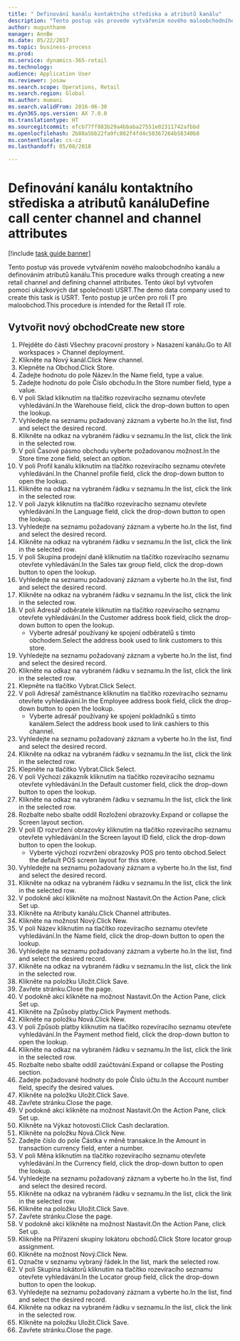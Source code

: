 ```yaml
--- 
title: " Definování kanálu kontaktního střediska a atributů kanálu"
description: "Tento postup vás provede vytvářením nového maloobchodního kanálu a definováním atributů kanálu."
author: mugunthanm
manager: AnnBe
ms.date: 05/22/2017
ms.topic: business-process
ms.prod: 
ms.service: dynamics-365-retail
ms.technology: 
audience: Application User
ms.reviewer: josaw
ms.search.scope: Operations, Retail
ms.search.region: Global
ms.author: mumani
ms.search.validFrom: 2016-06-30
ms.dyn365.ops.version: AX 7.0.0
ms.translationtype: HT
ms.sourcegitcommit: efcb77ff883b29a4bbaba27551e02311742afbbd
ms.openlocfilehash: 2b88a5bb22fa9fc862f4fd4c50367264b58340b8
ms.contentlocale: cs-cz
ms.lasthandoff: 05/08/2018

---
```

# <a name="define-call-center-channel-and-channel-attributes"></a><span data-ttu-id="ae252-103"> Definování kanálu kontaktního střediska a atributů kanálu</span><span class="sxs-lookup"><span data-stu-id="ae252-103">Define call center channel and channel attributes</span></span>

[!include [task guide banner](../includes/task-guide-banner.md)]

<span data-ttu-id="ae252-104">Tento postup vás provede vytvářením nového maloobchodního kanálu a definováním atributů kanálu.</span><span class="sxs-lookup"><span data-stu-id="ae252-104">This procedure walks through creating a new retail channel and defining channel attributes.</span></span> <span data-ttu-id="ae252-105">Tento úkol byl vytvořen pomocí ukázkových dat společnosti USRT.</span><span class="sxs-lookup"><span data-stu-id="ae252-105">The demo data company used to create this task is USRT.</span></span> <span data-ttu-id="ae252-106">Tento postup je určen pro roli IT pro maloobchod.</span><span class="sxs-lookup"><span data-stu-id="ae252-106">This procedure is intended for the Retail IT role.</span></span>


## <a name="create-new-store"></a><span data-ttu-id="ae252-107">Vytvořit nový obchod</span><span class="sxs-lookup"><span data-stu-id="ae252-107">Create new store</span></span>
1. <span data-ttu-id="ae252-108">Přejděte do části Všechny pracovní prostory > Nasazení kanálu.</span><span class="sxs-lookup"><span data-stu-id="ae252-108">Go to All workspaces > Channel deployment.</span></span>
2. <span data-ttu-id="ae252-109">Klikněte na Nový kanál.</span><span class="sxs-lookup"><span data-stu-id="ae252-109">Click New channel.</span></span>
3. <span data-ttu-id="ae252-110">Klepněte na Obchod.</span><span class="sxs-lookup"><span data-stu-id="ae252-110">Click Store.</span></span>
4. <span data-ttu-id="ae252-111">Zadejte hodnotu do pole Název.</span><span class="sxs-lookup"><span data-stu-id="ae252-111">In the Name field, type a value.</span></span>
5. <span data-ttu-id="ae252-112">Zadejte hodnotu do pole Číslo obchodu.</span><span class="sxs-lookup"><span data-stu-id="ae252-112">In the Store number field, type a value.</span></span>
6. <span data-ttu-id="ae252-113">V poli Sklad kliknutím na tlačítko rozevíracího seznamu otevřete vyhledávání.</span><span class="sxs-lookup"><span data-stu-id="ae252-113">In the Warehouse field, click the drop-down button to open the lookup.</span></span>
7. <span data-ttu-id="ae252-114">Vyhledejte na seznamu požadovaný záznam a vyberte ho.</span><span class="sxs-lookup"><span data-stu-id="ae252-114">In the list, find and select the desired record.</span></span>
8. <span data-ttu-id="ae252-115">Klikněte na odkaz na vybraném řádku v seznamu.</span><span class="sxs-lookup"><span data-stu-id="ae252-115">In the list, click the link in the selected row.</span></span>
9. <span data-ttu-id="ae252-116">V poli Časové pásmo obchodu vyberte požadovanou možnost.</span><span class="sxs-lookup"><span data-stu-id="ae252-116">In the Store time zone field, select an option.</span></span>
10. <span data-ttu-id="ae252-117">V poli Profil kanálu kliknutím na tlačítko rozevíracího seznamu otevřete vyhledávání.</span><span class="sxs-lookup"><span data-stu-id="ae252-117">In the Channel profile field, click the drop-down button to open the lookup.</span></span>
11. <span data-ttu-id="ae252-118">Klikněte na odkaz na vybraném řádku v seznamu.</span><span class="sxs-lookup"><span data-stu-id="ae252-118">In the list, click the link in the selected row.</span></span>
12. <span data-ttu-id="ae252-119">V poli Jazyk kliknutím na tlačítko rozevíracího seznamu otevřete vyhledávání.</span><span class="sxs-lookup"><span data-stu-id="ae252-119">In the Language field, click the drop-down button to open the lookup.</span></span>
13. <span data-ttu-id="ae252-120">Vyhledejte na seznamu požadovaný záznam a vyberte ho.</span><span class="sxs-lookup"><span data-stu-id="ae252-120">In the list, find and select the desired record.</span></span>
14. <span data-ttu-id="ae252-121">Klikněte na odkaz na vybraném řádku v seznamu.</span><span class="sxs-lookup"><span data-stu-id="ae252-121">In the list, click the link in the selected row.</span></span>
15. <span data-ttu-id="ae252-122">V poli Skupina prodejní daně kliknutím na tlačítko rozevíracího seznamu otevřete vyhledávání.</span><span class="sxs-lookup"><span data-stu-id="ae252-122">In the Sales tax group field, click the drop-down button to open the lookup.</span></span>
16. <span data-ttu-id="ae252-123">Vyhledejte na seznamu požadovaný záznam a vyberte ho.</span><span class="sxs-lookup"><span data-stu-id="ae252-123">In the list, find and select the desired record.</span></span>
17. <span data-ttu-id="ae252-124">Klikněte na odkaz na vybraném řádku v seznamu.</span><span class="sxs-lookup"><span data-stu-id="ae252-124">In the list, click the link in the selected row.</span></span>
18. <span data-ttu-id="ae252-125">V poli Adresář odběratele kliknutím na tlačítko rozevíracího seznamu otevřete vyhledávání.</span><span class="sxs-lookup"><span data-stu-id="ae252-125">In the Customer address book field, click the drop-down button to open the lookup.</span></span>
    * <span data-ttu-id="ae252-126">Vyberte adresář používaný ke spojení odběratelů s tímto obchodem.</span><span class="sxs-lookup"><span data-stu-id="ae252-126">Select the address book used to link customers to this store.</span></span>  
19. <span data-ttu-id="ae252-127">Vyhledejte na seznamu požadovaný záznam a vyberte ho.</span><span class="sxs-lookup"><span data-stu-id="ae252-127">In the list, find and select the desired record.</span></span>
20. <span data-ttu-id="ae252-128">Klikněte na odkaz na vybraném řádku v seznamu.</span><span class="sxs-lookup"><span data-stu-id="ae252-128">In the list, click the link in the selected row.</span></span>
21. <span data-ttu-id="ae252-129">Klepněte na tlačítko Vybrat.</span><span class="sxs-lookup"><span data-stu-id="ae252-129">Click Select.</span></span>
22. <span data-ttu-id="ae252-130">V poli Adresář zaměstnance kliknutím na tlačítko rozevíracího seznamu otevřete vyhledávání.</span><span class="sxs-lookup"><span data-stu-id="ae252-130">In the Employee address book field, click the drop-down button to open the lookup.</span></span>
    * <span data-ttu-id="ae252-131">Vyberte adresář používaný ke spojení pokladníků s tímto kanálem.</span><span class="sxs-lookup"><span data-stu-id="ae252-131">Select the address book used to link cashiers to this channel.</span></span>  
23. <span data-ttu-id="ae252-132">Vyhledejte na seznamu požadovaný záznam a vyberte ho.</span><span class="sxs-lookup"><span data-stu-id="ae252-132">In the list, find and select the desired record.</span></span>
24. <span data-ttu-id="ae252-133">Klikněte na odkaz na vybraném řádku v seznamu.</span><span class="sxs-lookup"><span data-stu-id="ae252-133">In the list, click the link in the selected row.</span></span>
25. <span data-ttu-id="ae252-134">Klepněte na tlačítko Vybrat.</span><span class="sxs-lookup"><span data-stu-id="ae252-134">Click Select.</span></span>
26. <span data-ttu-id="ae252-135">V poli Výchozí zákazník kliknutím na tlačítko rozevíracího seznamu otevřete vyhledávání.</span><span class="sxs-lookup"><span data-stu-id="ae252-135">In the Default customer field, click the drop-down button to open the lookup.</span></span>
27. <span data-ttu-id="ae252-136">Klikněte na odkaz na vybraném řádku v seznamu.</span><span class="sxs-lookup"><span data-stu-id="ae252-136">In the list, click the link in the selected row.</span></span>
28. <span data-ttu-id="ae252-137">Rozbalte nebo sbalte oddíl Rozložení obrazovky.</span><span class="sxs-lookup"><span data-stu-id="ae252-137">Expand or collapse the Screen layout section.</span></span>
29. <span data-ttu-id="ae252-138">V poli ID rozvržení obrazovky kliknutím na tlačítko rozevíracího seznamu otevřete vyhledávání.</span><span class="sxs-lookup"><span data-stu-id="ae252-138">In the Screen layout ID field, click the drop-down button to open the lookup.</span></span>
    * <span data-ttu-id="ae252-139">Vyberte výchozí rozvržení obrazovky POS pro tento obchod.</span><span class="sxs-lookup"><span data-stu-id="ae252-139">Select the default POS screen layout for this store.</span></span>  
30. <span data-ttu-id="ae252-140">Vyhledejte na seznamu požadovaný záznam a vyberte ho.</span><span class="sxs-lookup"><span data-stu-id="ae252-140">In the list, find and select the desired record.</span></span>
31. <span data-ttu-id="ae252-141">Klikněte na odkaz na vybraném řádku v seznamu.</span><span class="sxs-lookup"><span data-stu-id="ae252-141">In the list, click the link in the selected row.</span></span>
32. <span data-ttu-id="ae252-142">V podokně akcí klikněte na možnost Nastavit.</span><span class="sxs-lookup"><span data-stu-id="ae252-142">On the Action Pane, click Set up.</span></span>
33. <span data-ttu-id="ae252-143">Klikněte na Atributy kanálu.</span><span class="sxs-lookup"><span data-stu-id="ae252-143">Click Channel attributes.</span></span>
34. <span data-ttu-id="ae252-144">Klikněte na možnost Nový.</span><span class="sxs-lookup"><span data-stu-id="ae252-144">Click New.</span></span>
35. <span data-ttu-id="ae252-145">V poli Název kliknutím na tlačítko rozevíracího seznamu otevřete vyhledávání.</span><span class="sxs-lookup"><span data-stu-id="ae252-145">In the Name field, click the drop-down button to open the lookup.</span></span>
36. <span data-ttu-id="ae252-146">Vyhledejte na seznamu požadovaný záznam a vyberte ho.</span><span class="sxs-lookup"><span data-stu-id="ae252-146">In the list, find and select the desired record.</span></span>
37. <span data-ttu-id="ae252-147">Klikněte na odkaz na vybraném řádku v seznamu.</span><span class="sxs-lookup"><span data-stu-id="ae252-147">In the list, click the link in the selected row.</span></span>
38. <span data-ttu-id="ae252-148">Klikněte na položku Uložit.</span><span class="sxs-lookup"><span data-stu-id="ae252-148">Click Save.</span></span>
39. <span data-ttu-id="ae252-149">Zavřete stránku.</span><span class="sxs-lookup"><span data-stu-id="ae252-149">Close the page.</span></span>
40. <span data-ttu-id="ae252-150">V podokně akcí klikněte na možnost Nastavit.</span><span class="sxs-lookup"><span data-stu-id="ae252-150">On the Action Pane, click Set up.</span></span>
41. <span data-ttu-id="ae252-151">Klikněte na Způsoby platby.</span><span class="sxs-lookup"><span data-stu-id="ae252-151">Click Payment methods.</span></span>
42. <span data-ttu-id="ae252-152">Klikněte na položku Nová.</span><span class="sxs-lookup"><span data-stu-id="ae252-152">Click New.</span></span>
43. <span data-ttu-id="ae252-153">V poli Způsob platby kliknutím na tlačítko rozevíracího seznamu otevřete vyhledávání.</span><span class="sxs-lookup"><span data-stu-id="ae252-153">In the Payment method field, click the drop-down button to open the lookup.</span></span>
44. <span data-ttu-id="ae252-154">Klikněte na odkaz na vybraném řádku v seznamu.</span><span class="sxs-lookup"><span data-stu-id="ae252-154">In the list, click the link in the selected row.</span></span>
45. <span data-ttu-id="ae252-155">Rozbalte nebo sbalte oddíl zaúčtování.</span><span class="sxs-lookup"><span data-stu-id="ae252-155">Expand or collapse the Posting section.</span></span>
46. <span data-ttu-id="ae252-156">Zadejte požadované hodnoty do pole Číslo účtu.</span><span class="sxs-lookup"><span data-stu-id="ae252-156">In the Account number field, specify the desired values.</span></span>
47. <span data-ttu-id="ae252-157">Klikněte na položku Uložit.</span><span class="sxs-lookup"><span data-stu-id="ae252-157">Click Save.</span></span>
48. <span data-ttu-id="ae252-158">Zavřete stránku.</span><span class="sxs-lookup"><span data-stu-id="ae252-158">Close the page.</span></span>
49. <span data-ttu-id="ae252-159">V podokně akcí klikněte na možnost Nastavit.</span><span class="sxs-lookup"><span data-stu-id="ae252-159">On the Action Pane, click Set up.</span></span>
50. <span data-ttu-id="ae252-160">Klikněte na Výkaz hotovosti.</span><span class="sxs-lookup"><span data-stu-id="ae252-160">Click Cash declaration.</span></span>
51. <span data-ttu-id="ae252-161">Klikněte na položku Nová.</span><span class="sxs-lookup"><span data-stu-id="ae252-161">Click New.</span></span>
52. <span data-ttu-id="ae252-162">Zadejte číslo do pole Částka v měně transakce.</span><span class="sxs-lookup"><span data-stu-id="ae252-162">In the Amount in transaction currency field, enter a number.</span></span>
53. <span data-ttu-id="ae252-163">V poli Měna kliknutím na tlačítko rozevíracího seznamu otevřete vyhledávání.</span><span class="sxs-lookup"><span data-stu-id="ae252-163">In the Currency field, click the drop-down button to open the lookup.</span></span>
54. <span data-ttu-id="ae252-164">Vyhledejte na seznamu požadovaný záznam a vyberte ho.</span><span class="sxs-lookup"><span data-stu-id="ae252-164">In the list, find and select the desired record.</span></span>
55. <span data-ttu-id="ae252-165">Klikněte na odkaz na vybraném řádku v seznamu.</span><span class="sxs-lookup"><span data-stu-id="ae252-165">In the list, click the link in the selected row.</span></span>
56. <span data-ttu-id="ae252-166">Klikněte na položku Uložit.</span><span class="sxs-lookup"><span data-stu-id="ae252-166">Click Save.</span></span>
57. <span data-ttu-id="ae252-167">Zavřete stránku.</span><span class="sxs-lookup"><span data-stu-id="ae252-167">Close the page.</span></span>
58. <span data-ttu-id="ae252-168">V podokně akcí klikněte na možnost Nastavit.</span><span class="sxs-lookup"><span data-stu-id="ae252-168">On the Action Pane, click Set up.</span></span>
59. <span data-ttu-id="ae252-169">Klikněte na Přiřazení skupiny lokátoru obchodů.</span><span class="sxs-lookup"><span data-stu-id="ae252-169">Click Store locator group assignment.</span></span>
60. <span data-ttu-id="ae252-170">Klikněte na možnost Nový.</span><span class="sxs-lookup"><span data-stu-id="ae252-170">Click New.</span></span>
61. <span data-ttu-id="ae252-171">Označte v seznamu vybraný řádek.</span><span class="sxs-lookup"><span data-stu-id="ae252-171">In the list, mark the selected row.</span></span>
62. <span data-ttu-id="ae252-172">V poli Skupina lokátorů kliknutím na tlačítko rozevíracího seznamu otevřete vyhledávání.</span><span class="sxs-lookup"><span data-stu-id="ae252-172">In the Locator group field, click the drop-down button to open the lookup.</span></span>
63. <span data-ttu-id="ae252-173">Vyhledejte na seznamu požadovaný záznam a vyberte ho.</span><span class="sxs-lookup"><span data-stu-id="ae252-173">In the list, find and select the desired record.</span></span>
64. <span data-ttu-id="ae252-174">Klikněte na odkaz na vybraném řádku v seznamu.</span><span class="sxs-lookup"><span data-stu-id="ae252-174">In the list, click the link in the selected row.</span></span>
65. <span data-ttu-id="ae252-175">Klikněte na položku Uložit.</span><span class="sxs-lookup"><span data-stu-id="ae252-175">Click Save.</span></span>
66. <span data-ttu-id="ae252-176">Zavřete stránku.</span><span class="sxs-lookup"><span data-stu-id="ae252-176">Close the page.</span></span>


